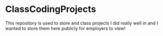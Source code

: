 # ClassCodingProjects
This repository is used to store and class projects I did really well in and I wanted to store them here publicly for employers to view!
